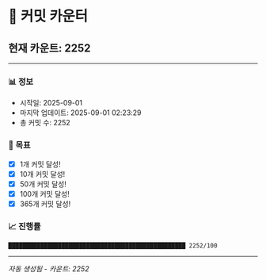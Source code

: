 # 🔢 커밋 카운터

## 현재 카운트: 2252

---

### 📊 정보
- 시작일: 2025-09-01
- 마지막 업데이트: 2025-09-01 02:23:29
- 총 커밋 수: 2252

### 🎯 목표
- [x] 1개 커밋 달성!
- [x] 10개 커밋 달성!
- [x] 50개 커밋 달성!
- [x] 100개 커밋 달성!
- [x] 365개 커밋 달성!

### 📈 진행률
```
██████████████████████████████████████████████████ 2252/100
```

---
*자동 생성됨 - 카운트: 2252*
